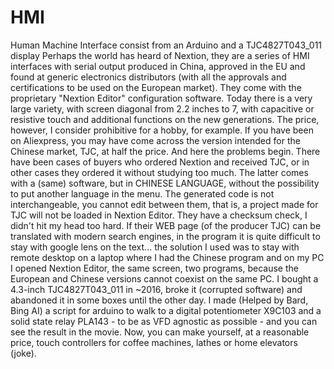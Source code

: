 # HMI
Human Machine Interface consist from an Arduino and a TJC4827T043_011 display
Perhaps the world has heard of Nextion, they are a series of HMI interfaces with serial output produced in China, approved in the EU and found at generic electronics distributors (with all the approvals and certifications to be used on the European market). They come with the proprietary "Nextion Editor" configuration software. Today there is a very large variety, with screen diagonal from 2.2 inches to 7, with capacitive or resistive touch and additional functions on the new generations. The price, however, I consider prohibitive for a hobby, for example. If you have been on Aliexpress, you may have come across the version intended for the Chinese market, TJC, at half the price. And here the problems begin. There have been cases of buyers who ordered Nextion and received TJC, or in other cases they ordered it without studying too much. The latter comes with a (same) software, but in CHINESE LANGUAGE, without the possibility to put another language in the menu. The generated code is not interchangeable, you cannot edit between them, that is, a project made for TJC will not be loaded in Nextion Editor. They have a checksum check, I didn't hit my head too hard. If their WEB page (of the producer TJC) can be translated with modern search engines, in the program it is quite difficult to stay with google lens on the text... the solution I used was to stay with remote desktop on a laptop where I had the Chinese program and on my PC I opened Nextion Editor, the same screen, two programs, because the European and Chinese versions cannot coexist on the same PC.
  I bought a 4.3-inch TJC4827T043_011 in ~2016, broke it (corrupted software) and abandoned it in some boxes until the other day. I made (Helped by Bard, Bing AI) a script for arduino to walk to a digital potentiometer X9C103 and a solid state relay PLA143 - to be as VFD agnostic as possible - and you can see the result in the movie.
  Now, you can make yourself, at a reasonable price, touch controllers for coffee machines, lathes or home elevators (joke).

